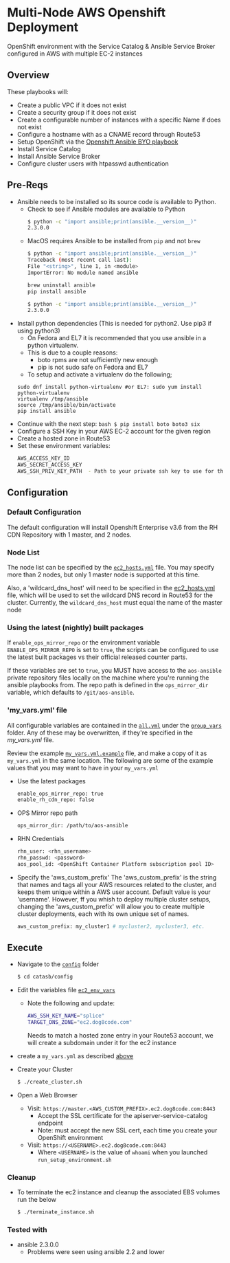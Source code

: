 # Multi-Node AWS Openshift Deployment 
OpenShift environment with the Service Catalog & Ansible Service Broker configured in AWS with multiple EC-2 instances

## Overview
These playbooks will:
  * Create a public VPC if it does not exist
  * Create a security group if it does not exist
  * Create a configurable number of instances with a specific Name if does not exist
  * Configure a hostname with as a CNAME record through Route53
  * Setup OpenShift via the [Openshift Ansible BYO playbook](https://github.com/openshift/openshift-ansible/blob/master/playbooks/byo/config.yml)
  * Install Service Catalog 
  * Install Ansible Service Broker
  * Configure cluster users with htpasswd authentication

## Pre-Reqs
  * Ansible needs to be installed so its source code is available to Python.
    * Check to see if Ansible modules are available to Python
      ```bash
      $ python -c "import ansible;print(ansible.__version__)"
      2.3.0.0
      ```
    * MacOS requires Ansible to be installed from `pip` and not `brew`
      ```bash
      $ python -c "import ansible;print(ansible.__version__)"
      Traceback (most recent call last):
      File "<string>", line 1, in <module>
      ImportError: No module named ansible

      brew uninstall ansible
      pip install ansible

      $ python -c "import ansible;print(ansible.__version__)"
      2.3.0.0
      ```
  * Install python dependencies (This is needed for python2. Use pip3 if using python3)
    * On Fedora and EL7 it is recommended that you use ansible in a python virtualenv.
     * This is due to a couple reasons:
       - boto rpms are not sufficiently new enough
       - pip is not sudo safe on Fedora and EL7 
     * To setup and activate a virtualenv do the following;
     ```
     sudo dnf install python-virtualenv #or EL7: sudo yum install python-virtualenv 
     virtualenv /tmp/ansible
     source /tmp/ansible/bin/activate
     pip install ansible
     ```
   * Continue with the next step:
    ```bash
    $ pip install boto boto3 six
    ```
  * Configure a SSH Key in your AWS EC-2 account for the given region
  * Create a hosted zone in Route53
  * Set these environment variables:
    ```bash
    AWS_ACCESS_KEY_ID
    AWS_SECRET_ACCESS_KEY
    AWS_SSH_PRIV_KEY_PATH  - Path to your private ssh key to use for the ec2 instances
    ```
## Configuration
### Default Configuration
The default configuration will install Openshift Enterprise v3.6 from the RH CDN Repository with 1 master, and 2 nodes.

### Node List
The node list can be specified by the [`ec2_hosts.yml`](ec2_hosts.yml) file. You may specify more than 2 nodes, but only 1 master node is supported at this time.

Also, a 'wildcard_dns_host' will need to be specified in the [ec2_hosts.yml](ec2_hosts.yml) file, which will be used to set the wildcard DNS record in Route53 for the cluster.  Currently, the `wildcard_dns_host` must equal the name of the master node

### Using the latest (nightly) built packages
If `enable_ops_mirror_repo` or the environment variable `ENABLE_OPS_MIRROR_REPO` is set to `true`, the scripts can be configured to use the latest built packages vs their official released counter parts.  

If these variables are set to `true`, you MUST have access to the `aos-ansible` private repository files locally on the machine where you're running the ansible playbooks from.  The repo path is defined in the `ops_mirror_dir` variable, which defaults to `/git/aos-ansible`.

### 'my_vars.yml' file
All configurable variables are contained in the [`all.yml`](../../ansible/group_vars/all.yml) under the [`group_vars`](../../ansible/group_vars/) folder. Any of these may be overwritten, if they're specified in the *my_vars.yml* file.

Review the example [`my_vars.yml.example`](../../config/my_vars.yml.example) file, and make a copy of it as `my_vars.yml` in the same location.  The following are some of the example values that you may want to have in your `my_vars.yml`
  * Use the latest packages
    ```bash
    enable_ops_mirror_repo: true
    enable_rh_cdn_repo: false
    ```
  * OPS Mirror repo path
    ```bash
    ops_mirror_dir: /path/to/aos-ansible
    ```
  * RHN Credentials 
    ```bash
    rhn_user: <rhn_username>
    rhn_passwd: <password>
    aos_pool_id: <OpenShift Container Platform subscription pool ID>
    ```
  * Specify the 'aws_custom_prefix'
    The 'aws_custom_prefix' is the string that names and tags all your AWS resources related to the cluster, and keeps them unique within a AWS user account.  Default value is your 'username'. However, ff you whish to deploy multiple cluster setups, changing the 'aws_custom_prefix' will allow you to create multiple cluster deployments, each with its own unique set of names.
    ```bash
    aws_custom_prefix: my_cluster1 # mycluster2, mycluster3, etc.
    ```

## Execute
  * Navigate to the [`config`](../../config) folder
    ```bash
    $ cd catasb/config
    ```
  * Edit the variables file [`ec2_env_vars`](../../config/ec2_env_vars)
    * Note the following and update:
      ```bash
      AWS_SSH_KEY_NAME="splice"
      TARGET_DNS_ZONE="ec2.dog8code.com"
      ```
      Needs to match a hosted zone entry in your Route53 account, we will create a subdomain under it for the ec2 instance
  * create a `my_vars.yml` as described [above](#configuration)
  
  * Create your Cluster
    ```bash
    $ ./create_cluster.sh
    ```
  * Open a Web Browser
    * Visit: `https://master.<AWS_CUSTOM_PREFIX>.ec2.dog8code.com:8443`
      * Accept the SSL certificate for the apiserver-service-catalog endpoint
      * Note: must accept the new SSL cert, each time you create your OpenShift environment
    * Visit: `https://<USERNAME>.ec2.dog8code.com:8443`
      * Where `<USERNAME>` is the value of `whoami` when you launched `run_setup_environment.sh`

### Cleanup
* To terminate the ec2 instance and cleanup the associated EBS volumes run the below
  ```bash
  $ ./terminate_instance.sh
  ```

### Tested with
  * ansible 2.3.0.0
    * Problems were seen using ansible 2.2 and lower

